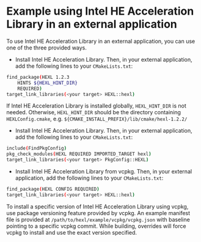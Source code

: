 # Example using Intel HE Acceleration Library in an external application

To use Intel HE Acceleration Library in an external application, you can use one of the three provided ways.

* Install Intel HE Acceleration Library. Then, in your external application, add the following lines to your `CMakeLists.txt`:

```bash
find_package(HEXL 1.2.3
    HINTS ${HEXL_HINT_DIR}
    REQUIRED)
target_link_libraries(<your target> HEXL::hexl)
```
If Intel HE Acceleration Library is installed globally, `HEXL_HINT_DIR` is not needed. Otherwise, `HEXL_HINT_DIR` should be the directory containing  `HEXLConfig.cmake`, e.g. `${CMAKE_INSTALL_PREFIX}/lib/cmake/hexl-1.2.2/`

* Install Intel HE Acceleration Library. Then, in your external application, add the following lines to your `CMakeLists.txt`:

```bash
include(FindPkgConfig)
pkg_check_modules(HEXL REQUIRED IMPORTED_TARGET hexl)
target_link_libraries(<your target> PkgConfig::HEXL)
```

* Install Intel HE Acceleration Library from vcpkg. Then, in your external application, add the following lines to your `CMakeLists.txt`:

```bash
find_package(HEXL CONFIG REQUIRED)
target_link_libraries(<your target> HEXL::hexl)
```

To install a specific version of Intel HE Acceleration Library using vcpkg, use package versioning feature provided by vcpkg. An example manifest file is provided at `/path/to/hexl/example/vcpkg/vcpkg.json` with baseline pointing to a specific vcpkg commit. While building, overrides  will  force vcpkg to install and use the exact version specified.
